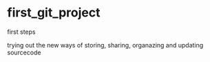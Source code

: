 # first_git_project
first steps

trying out the new ways of storing, sharing, organazing and updating sourcecode
